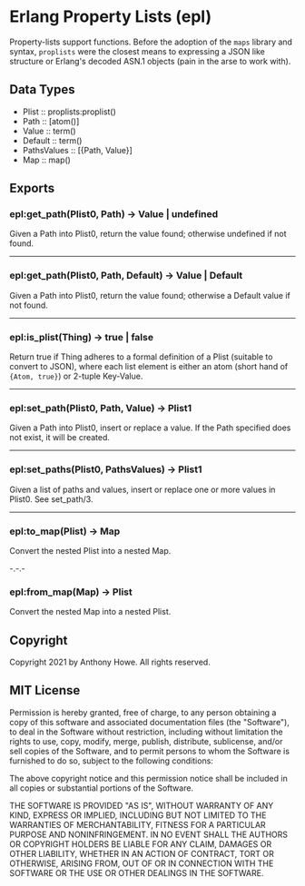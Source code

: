 Erlang Property Lists (epl)
===========================

Property-lists support functions.  Before the adoption of the `maps` library and syntax, `proplists` were the closest means to expressing a JSON like structure or Erlang's decoded ASN.1 objects (pain in the arse to work with).


Data Types
----------

* Plist           :: proplists:proplist()
* Path            :: [atom()]
* Value           :: term()
* Default         :: term()
* PathsValues     :: [{Path, Value}]
* Map             :: map()


Exports
-------

### epl:get_path(Plist0, Path) -> Value | undefined

Given a Path into Plist0, return the value found; otherwise undefined if not found.

- - -
### epl:get_path(Plist0, Path, Default) -> Value | Default

Given a Path into Plist0, return the value found; otherwise a Default value if not found.

- - -
### epl:is_plist(Thing) -> true | false

Return true if Thing adheres to a formal definition of a Plist (suitable to convert to JSON), where each list element is either an atom (short hand of `{Atom, true}`) or 2-tuple Key-Value.

- - -
### epl:set_path(Plist0, Path, Value) -> Plist1

Given a Path into Plist0, insert or replace a value.  If the Path specified does not exist, it will be created.

- - -
### epl:set_paths(Plist0, PathsValues) -> Plist1

Given a list of paths and values, insert or replace one or more values in Plist0.  See set_path/3.

- - -
### epl:to_map(Plist) -> Map

Convert the nested Plist into a nested Map.

-.-.-
### epl:from_map(Map) -> Plist

Convert the nested Map into a nested Plist.


Copyright
---------

Copyright 2021 by Anthony Howe.  All rights reserved.


MIT License
-----------

Permission is hereby granted, free of charge, to any person obtaining a copy of this software and associated documentation files (the "Software"), to deal in the Software without restriction, including without limitation the rights to use, copy, modify, merge, publish, distribute, sublicense, and/or sell copies of the Software, and to permit persons to whom the Software is furnished to do so, subject to the following conditions:

The above copyright notice and this permission notice shall be included in all copies or substantial portions of the Software.

THE SOFTWARE IS PROVIDED "AS IS", WITHOUT WARRANTY OF ANY KIND, EXPRESS OR IMPLIED, INCLUDING BUT NOT LIMITED TO THE WARRANTIES OF MERCHANTABILITY, FITNESS FOR A PARTICULAR PURPOSE AND NONINFRINGEMENT. IN NO EVENT SHALL THE AUTHORS OR COPYRIGHT HOLDERS BE LIABLE FOR ANY CLAIM, DAMAGES OR OTHER LIABILITY, WHETHER IN AN ACTION OF CONTRACT, TORT OR OTHERWISE, ARISING FROM, OUT OF OR IN CONNECTION WITH THE SOFTWARE OR THE USE OR OTHER DEALINGS IN THE SOFTWARE.
